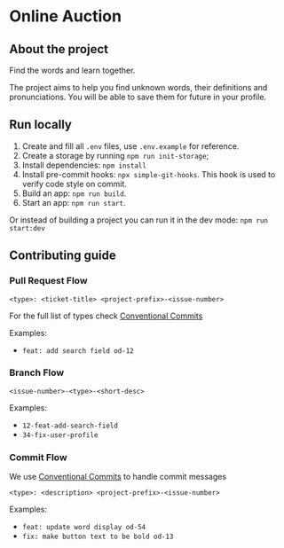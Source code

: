# Online Auction

## About the project

Find the words and learn together.

The project aims to help you find unknown words, their definitions and pronunciations. You will be able to save them for future in your profile.

## Run locally

1. Create and fill all `.env` files, use `.env.example` for reference.
2. Create a storage by running `npm run init-storage`;
3. Install dependencies: `npm install`
4. Install pre-commit hooks: `npx simple-git-hooks`. This hook is used to verify code style on commit.
5. Build an app: `npm run build`.
6. Start an app: `npm run start`.

Or instead of building a project you can run it in the dev mode: `npm run start:dev`

## Contributing guide

### Pull Request Flow

```
<type>: <ticket-title> <project-prefix>-<issue-number>
```

For the full list of types check [Conventional Commits](https://github.com/conventional-changelog/commitlint/tree/master/%40commitlint/config-conventional)

Examples:

- `feat: add search field od-12`

### Branch Flow

```
<issue-number>-<type>-<short-desc>
```

Examples:

- `12-feat-add-search-field`
- `34-fix-user-profile`

### Commit Flow

We use [Conventional Commits](https://www.conventionalcommits.org/en/v1.0.0) to handle commit messages

```
<type>: <description> <project-prefix>-<issue-number>
```

Examples:

- `feat: update word display od-54`
- `fix: make button text to be bold od-13`
